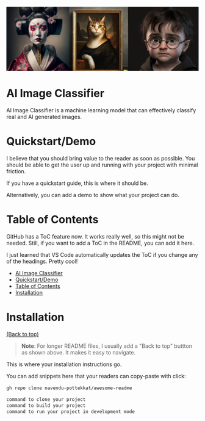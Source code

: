

<!-- Add banner here -->
![Banner](./banneraiimg.jpg)

# AI Image Classifier

AI Image Classifier is a machine learning model that can effectively classify real and AI generated images.

<!-- Add buttons here -->

<!-- Remove this note if you plan to copy this README -->

<!-- Describe your project in brief -->

<!-- Add badges with link to Shields IO -->

# Quickstart/Demo

<!-- Add a demo for your project -->

I believe that you should bring value to the reader as soon as possible. You should be able to get the user up and running with your project with minimal friction.

If you have a quickstart guide, this is where it should be.

Alternatively, you can add a demo to show what your project can do.

# Table of Contents

GitHub has a ToC feature now. It works really well, so this might not be needed. Still, if you want to add a ToC in the README, you can add it here.

I just learned that VS Code automatically updates the ToC if you change any of the headings. Pretty cool!

- [AI Image Classifier](#ai-image-classifier)
- [Quickstart/Demo](#quickstartdemo)
- [Table of Contents](#table-of-contents)
- [Installation](#installation)

# Installation
[(Back to top)](#table-of-contents)

> **Note**: For longer README files, I usually add a "Back to top" buttton as shown above. It makes it easy to navigate.

This is where your installation instructions go.

You can add snippets here that your readers can copy-paste with click:

```shell
gh repo clone navendu-pottekkat/awesome-readme
```


```shell
command to clone your project
command to build your project
command to run your project in development mode
```



